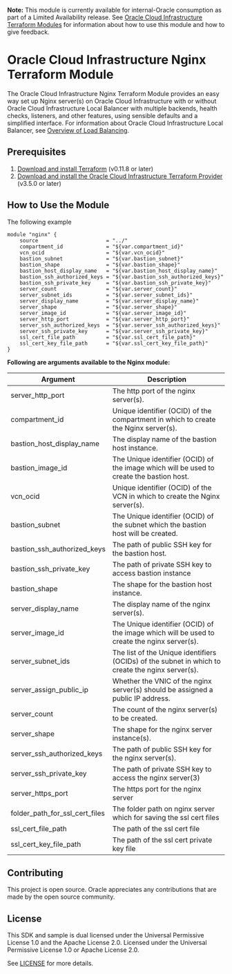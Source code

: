 **Note:** This module is currently available for internal-Oracle consumption as part of a Limited Availability release. See [Oracle Cloud Infrastructure Terraform Modules](https://confluence.oraclecorp.com/confluence/display/BMCS/OCI+Terraform+Modules) for information about how to use this module and how to give feedback.

# Oracle Cloud Infrastructure Nginx Terraform Module

The Oracle Cloud Infrastructure Nginx Terraform Module provides an easy way set up Nginx server(s) on Oracle Cloud Infrastructure with or without Oracle Cloud Infrastructure Local Balancer with multiple backends, health checks, listeners, and other features, using sensible defaults and a simplified interface. For information about Oracle Cloud Infrastructure Local Balancer, see [Overview of Load Balancing](https://docs.cloud.oracle.com/iaas/Content/Balance/Concepts/balanceoverview.htm).


## Prerequisites

1. [Download and install Terraform](https://www.terraform.io/downloads.html) (v0.11.8 or later)
2. [Download and install the Oracle Cloud Infrastructure Terraform Provider](https://github.com/oracle/terraform-provider-oci) (v3.5.0 or later)

## How to Use the Module

The following example

```hcl
module "nginx" {
    source                      = "../"
    compartment_id              = "${var.compartment_id}"
    vcn_ocid                    = "${var.vcn_ocid}"
    bastion_subnet              = "${var.bastion_subnet}"
    bastion_shape               = "${var.bastion_shape}"
    bastion_host_display_name   = "${var.bastion_host_display_name}"
    bastion_ssh_authorized_keys = "${var.bastion_ssh_authorized_keys}"
    bastion_ssh_private_key     = "${var.bastion_ssh_private_key}"
    server_count                = "${var.server_count}"
    server_subnet_ids           = "${var.server_subnet_ids}"
    server_display_name         = "${var.server_display_name}"
    server_shape                = "${var.server_shape}"
    server_image_id             = "${var.server_image_id}"
    server_http_port            = "${var.server_http_port}"
    server_ssh_authorized_keys  = "${var.server_ssh_authorized_keys}"
    server_ssh_private_key      = "${var.server_ssh_private_key}"
    ssl_cert_file_path          = "${var.ssl_cert_file_path}"
    ssl_cert_key_file_path      = "${var.ssl_cert_key_file_path}"
}
```

**Following are arguments available to the Nginx module:**

Argument | Description
--- | ---
server_http_port | The http port of the nginx server(s).
compartment_id | Unique identifier (OCID) of the compartment in which to create the Nginx server(s).
bastion_host_display_name | The display name of the bastion host instance.
bastion_image_id | The Unique identifier (OCID) of the image which will be used to create the bastion host.
vcn_ocid | Unique identifier (OCID) of the VCN in which to create the Nginx server(s).
bastion_subnet | The Unique identifier (OCID) of the subnet which the bastion host will be created.
bastion_ssh_authorized_keys | The path of public SSH key for the bastion host.
bastion_ssh_private_key | The path of private SSH key to access bastion instance
bastion_shape | The shape for the bastion host instance.
server_display_name | The display name of the nginx server(s).
server_image_id | The Unique identifier (OCID) of the image which will be used to create the nginx server(s).
server_subnet_ids | The list of the Unique identifiers (OCIDs) of the subnet in which to create the nginx server(s).
server_assign_public_ip | Whether the VNIC of the nginx server(s) should be assigned a public IP address.
server_count | The count of the nginx server(s) to be created.
server_shape | The shape for the nginx server instance(s).
server_ssh_authorized_keys | The path of public SSH key for the nginx server(s).
server_ssh_private_key | The path of private SSH key to access the nginx server(3)
server_https_port | The https port for the nginx server
folder_path_for_ssl_cert_files | The folder path on nginx server which for saving the ssl cert files
ssl_cert_file_path | The path of the ssl cert file
ssl_cert_key_file_path | The path of the ssl cert private key file

## Contributing

This project is open source. Oracle appreciates any contributions that are made by the open source community.

## License

This SDK and sample is dual licensed under the Universal Permissive License 1.0 and the Apache License 2.0.
Licensed under the Universal Permissive License 1.0 or Apache License 2.0.

See [LICENSE](LICENSE.txt) for more details.
